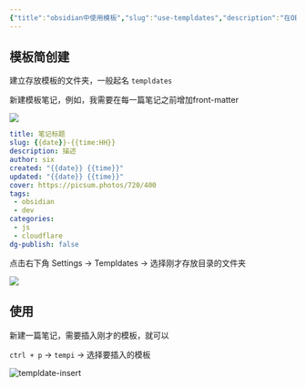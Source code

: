 ```yaml
---
{"title":"obsidian中使用模板","slug":"use-templdates","description":"在OB中使用模板，快速创建内容","author":"six","created":"2023-08-24 15:15","updated":"2023-08-24 15:15","cover":"https://picsum.photos/720/400","tags":["obsidian"],"categories":["obsidian"],"dg-publish":true,"permalink":"/obsidian/use-templdates/","dgPassFrontmatter":true}
---
```


## 模板简创建

建立存放模板的文件夹，一般起名 `templdates`

新建模板笔记，例如，我需要在每一篇笔记之前增加front-matter

![](https://s.sixmillions.cn/img/2023/08/24/073743352.png)


```yaml
title: 笔记标题
slug: {{date}}-{{time:HH}}
description: 描述
author: six
created: "{{date}} {{time}}"
updated: "{{date}} {{time}}"
cover: https://picsum.photos/720/400
tags:
 - obsidian
 - dev
categories:
 - js
 - cloudflare
dg-publish: false
```

点击右下角 Settings -> Templdates -> 选择刚才存放目录的文件夹

![](https://s.sixmillions.cn/img/2023/08/24/071039071.png)

## 使用

新建一篇笔记，需要插入刚才的模板，就可以

`ctrl + p` -> `tempi` -> 选择要插入的模板

![templdate-insert](https://s.sixmillions.cn/img/2023/08/24/071346617.png)

